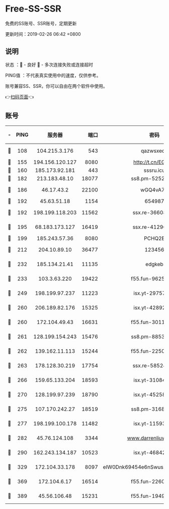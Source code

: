 # Free-SS-SSR

免费的SS账号、SSR账号，定期更新

更新时间：2019-02-26 06:42 +0800

## 说明

状态     ：🙂 - 良好 🙁 - 多次连接失败或连接超时

PING值   ：不代表真实使用中的速度，仅供参考。

账号兼容SS、SSR，你可以自由在两个软件中使用。

👉[扫码页面](https://liesauer.github.io/free-ss-ssr.github.io/)👈

## 账号

|-|PING|服务器|端口|密码|加密方式|区域|
|:----:|:----:|:-----:|-----:|:----:|:----:|:----:|
|🙂|108|104.215.3.176|543|qazwsxedc|aes-256-gcm|JP|
|🙂|155|194.156.120.127|8080|http://t.cn/EGJIyrl|rc4-md5|RU|
|🙂|160|185.173.92.181|443|sssru.icu|rc4-md5|RU|
|🙂|182|213.183.48.10|18077|ss8.pm-52520376|rc4-md5|RU|
|🙂|186|46.17.43.2|22100|wGQ4vA7D|aes-256-gcm|RU|
|🙂|192|45.63.51.18|1154|654987|chacha20|US|
|🙂|192|198.199.118.203|11562|ssx.re-36608339|aes-256-cfb|US|
|🙂|195|68.183.173.127|16419|ssx.re-41296658|aes-256-cfb|US|
|🙂|199|185.243.57.36|8080|PCHQ2E|rc4-md5|US|
|🙂|212|204.10.89.10|36477|123456|aes-256-cfb|US|
|🙂|232|185.134.21.41|11135|edgkeb|aes-256-cfb|GB|
|🙂|233|103.3.63.220|19422|f55.fun-96253224|aes-256-cfb|SG|
|🙂|249|198.199.97.237|11223|isx.yt-29757197|aes-256-cfb|US|
|🙂|260|206.189.82.176|15325|isx.yt-42892061|aes-256-cfb|SG|
|🙂|260|172.104.49.43|16631|f55.fun-30118165|aes-256-cfb|SG|
|🙂|261|128.199.154.243|15476|ss8.pm-88536121|aes-256-cfb|SG|
|🙂|262|139.162.11.113|15244|f55.fun-22509021|aes-256-cfb|SG|
|🙂|263|178.128.30.219|17754|ssx.re-58524965|aes-256-cfb|SG|
|🙂|266|159.65.133.204|18593|isx.yt-31084896|aes-256-cfb|SG|
|🙂|270|128.199.97.239|18790|isx.yt-45258206|aes-256-cfb|SG|
|🙂|275|107.170.242.27|18519|ss8.pm-31689702|aes-256-cfb|US|
|🙂|277|198.199.100.178|11482|isx.yt-11593986|aes-256-cfb|US|
|🙂|282|45.76.124.108|3344|www.darrenliuwei.com|aes-256-cfb|AU|
|🙂|290|162.243.134.187|10523|isx.yt-46842500|aes-256-cfb|US|
|🙂|329|172.104.33.178|8097|eIW0Dnk69454e6nSwuspv9DmS201tQ0D|aes-256-cfb|SG|
|🙂|369|172.104.6.17|16514|f55.fun-22605717|aes-256-cfb|US|
|🙂|389|45.56.106.48|15231|f55.fun-19499704|aes-256-cfb|US|
